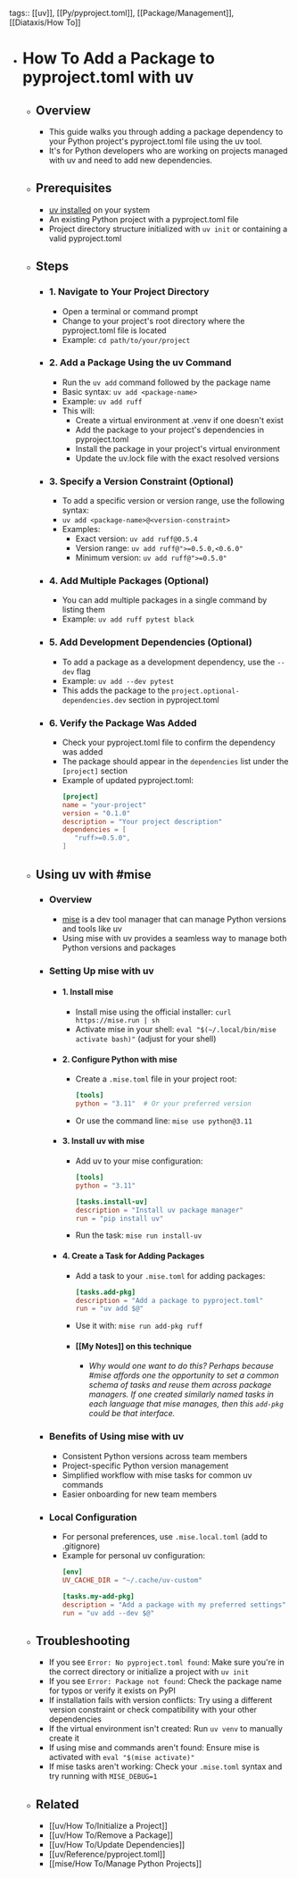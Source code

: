 tags:: [[uv]], [[Py/pyproject.toml]], [[Package/Management]], [[Diataxis/How To]]

- # How To Add a Package to pyproject.toml with uv
	- ## Overview
		- This guide walks you through adding a package dependency to your Python project's pyproject.toml file using the uv tool.
		- It's for Python developers who are working on projects managed with uv and need to add new dependencies.
	- ## Prerequisites
		- [uv installed](https://github.com/astral-sh/uv) on your system
		- An existing Python project with a pyproject.toml file
		- Project directory structure initialized with `uv init` or containing a valid pyproject.toml
	- ## Steps
		- ### 1. Navigate to Your Project Directory
			- Open a terminal or command prompt
			- Change to your project's root directory where the pyproject.toml file is located
			- Example: `cd path/to/your/project`
		- ### 2. Add a Package Using the uv Command
			- Run the `uv add` command followed by the package name
			- Basic syntax: `uv add <package-name>`
			- Example: `uv add ruff`
			- This will:
				- Create a virtual environment at .venv if one doesn't exist
				- Add the package to your project's dependencies in pyproject.toml
				- Install the package in your project's virtual environment
				- Update the uv.lock file with the exact resolved versions
		- ### 3. Specify a Version Constraint (Optional)
			- To add a specific version or version range, use the following syntax:
			- `uv add <package-name>@<version-constraint>`
			- Examples:
				- Exact version: `uv add ruff@0.5.4`
				- Version range: `uv add ruff@">=0.5.0,<0.6.0"`
				- Minimum version: `uv add ruff@">=0.5.0"`
		- ### 4. Add Multiple Packages (Optional)
			- You can add multiple packages in a single command by listing them
			- Example: `uv add ruff pytest black`
		- ### 5. Add Development Dependencies (Optional)
			- To add a package as a development dependency, use the `--dev` flag
			- Example: `uv add --dev pytest`
			- This adds the package to the `project.optional-dependencies.dev` section in pyproject.toml
		- ### 6. Verify the Package Was Added
			- Check your pyproject.toml file to confirm the dependency was added
			- The package should appear in the `dependencies` list under the `[project]` section
			- Example of updated pyproject.toml:
			  ```toml
			  [project]
			  name = "your-project"
			  version = "0.1.0"
			  description = "Your project description"
			  dependencies = [
			     "ruff>=0.5.0",
			  ]
			  ```
	- ## Using uv with #mise
		- ### Overview
			- [mise](https://mise.jdx.dev/) is a dev tool manager that can manage Python versions and tools like uv
			- Using mise with uv provides a seamless way to manage both Python versions and packages
		- ### Setting Up mise with uv
			- #### 1. Install mise
				- Install mise using the official installer: `curl https://mise.run | sh`
				- Activate mise in your shell: `eval "$(~/.local/bin/mise activate bash)"` (adjust for your shell)
			- #### 2. Configure Python with mise
				- Create a `.mise.toml` file in your project root:
				  ```toml
				  [tools]
				  python = "3.11"  # Or your preferred version
				  ```
				- Or use the command line: `mise use python@3.11`
			- #### 3. Install uv with mise
				- Add uv to your mise configuration:
				  ```toml
				  [tools]
				  python = "3.11"
				  
				  [tasks.install-uv]
				  description = "Install uv package manager"
				  run = "pip install uv"
				  ```
				- Run the task: `mise run install-uv`
			- #### 4. Create a Task for Adding Packages
				- Add a task to your `.mise.toml` for adding packages:
				  ```toml
				  [tasks.add-pkg]
				  description = "Add a package to pyproject.toml"
				  run = "uv add $@"
				  ```
				- Use it with: `mise run add-pkg ruff`
				- #### [[My Notes]] on this technique
					- *Why would one want to do this? Perhaps because #mise affords one the opportunity to set a common schema of tasks and reuse them across package managers. If one created similarly named tasks in each language that mise manages, then this `add-pkg` could be that interface.*
		- ### Benefits of Using mise with uv
			- Consistent Python versions across team members
			- Project-specific Python version management
			- Simplified workflow with mise tasks for common uv commands
			- Easier onboarding for new team members
		- ### Local Configuration
			- For personal preferences, use `.mise.local.toml` (add to .gitignore)
			- Example for personal uv configuration:
			  ```toml
			  [env]
			  UV_CACHE_DIR = "~/.cache/uv-custom"
			  
			  [tasks.my-add-pkg]
			  description = "Add a package with my preferred settings"
			  run = "uv add --dev $@"
			  ```
	- ## Troubleshooting
		- If you see `Error: No pyproject.toml found`: Make sure you're in the correct directory or initialize a project with `uv init`
		- If you see `Error: Package not found`: Check the package name for typos or verify it exists on PyPI
		- If installation fails with version conflicts: Try using a different version constraint or check compatibility with your other dependencies
		- If the virtual environment isn't created: Run `uv venv` to manually create it
		- If using mise and commands aren't found: Ensure mise is activated with `eval "$(mise activate)"`
		- If mise tasks aren't working: Check your `.mise.toml` syntax and try running with `MISE_DEBUG=1`
	- ## Related
		- [[uv/How To/Initialize a Project]]
		- [[uv/How To/Remove a Package]]
		- [[uv/How To/Update Dependencies]]
		- [[uv/Reference/pyproject.toml]]
		- [[mise/How To/Manage Python Projects]]